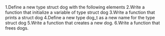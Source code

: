1.Define a new type struct dog with the following elements
2.Write a function that initialize a variable of type struct dog
3.Write a function that prints a struct dog
4.Define a new type dog_t as a new name for the type struct dog
5.Write a function that creates a new dog.
6.Write a function that frees dogs.
